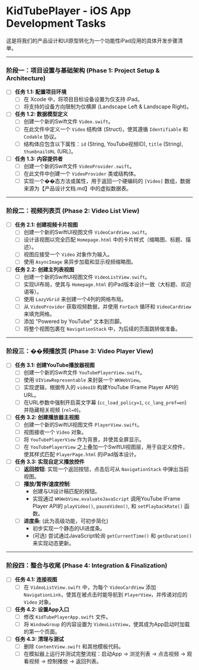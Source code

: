 # KidTubePlayer - iOS App Development Tasks

这是将我们的产品设计和UI原型转化为一个功能性iPad应用的具体开发步骤清单。

---

### 阶段一：项目设置与基础架构 (Phase 1: Project Setup & Architecture)

- [ ] **任务 1.1: 配置项目环境**
    - [ ] 在 Xcode 中，将项目目标设备设置为仅支持 iPad。
    - [ ] 将支持的设备方向限制为仅横屏 (Landscape Left & Landscape Right)。

- [ ] **任务 1.2: 数据模型定义**
    - [ ] 创建一个新的Swift文件 `Video.swift`。
    - [ ] 在此文件中定义一个 `Video` 结构体 (Struct)，使其遵循 `Identifiable` 和 `Codable` 协议。
    - [ ] 结构体应包含以下属性：`id` (String, YouTube视频ID), `title` (String), `thumbnailURL` (URL)。

- [ ] **任务 1.3: 内容提供者**
    - [ ] 创建一个新的Swift文件 `VideoProvider.swift`。
    - [ ] 在此文件中创建一个 `VideoProvider` 类或结构体。
    - [ ] 实现一个��态方法或属性，用于返回一个硬编码的 `[Video]` 数组，数据来源为【产品设计文档.md】中的虚拟数据表。

---

### 阶段二：视频列表页 (Phase 2: Video List View)

- [ ] **任务 2.1: 创建视频卡片视图**
    - [ ] 创建一个新的SwiftUI视图文件 `VideoCardView.swift`。
    - [ ] 设计该视图以完全匹配 `Homepage.html` 中的卡片样式（缩略图、标题、描述）。
    - [ ] 视图应接受一个 `Video` 对象作为输入。
    - [ ] 使用 `AsyncImage` 来异步加载和显示视频缩略图。

- [ ] **任务 2.2: 创建主列表视图**
    - [ ] 创建一个新的SwiftUI视图文件 `VideoListView.swift`。
    - [ ] 实现UI布局，使其与 `Homepage.html` 的iPad版本设计一致（大标题、欢迎语等）。
    - [ ] 使用 `LazyVGrid` 来创建一个4列的网格布局。
    - [ ] 从 `VideoProvider` 获取视频数据，并使用 `ForEach` 循环和 `VideoCardView` 来填充网格。
    - [ ] 添加 "Powered by YouTube" 文本到页脚。
    - [ ] 将整个视图包裹在 `NavigationStack` 中，为后续的页面跳转做准备。

---

### 阶段三：��频播放页 (Phase 3: Video Player View)

- [ ] **任务 3.1: 创建YouTube播放器视图**
    - [ ] 创建一个新的Swift文件 `YouTubePlayerView.swift`。
    - [ ] 使用 `UIViewRepresentable` 来封装一个 `WKWebView`。
    - [ ] 实现逻辑，根据传入的 `videoID` 构建YouTube IFrame Player API的URL。
    - [ ] 在URL参数中强制开启英文字幕 (`cc_load_policy=1`, `cc_lang_pref=en`) 并隐藏相关视频 (`rel=0`)。

- [ ] **任务 3.2: 创建播放器主视图**
    - [ ] 创建一个新的SwiftUI视图文件 `PlayerView.swift`。
    - [ ] 视图接收一个 `Video` 对象。
    - [ ] 将 `YouTubePlayerView` 作为背景，并使其全屏显示。
    - [ ] 在 `YouTubePlayerView` 之上叠加一个SwiftUI视图层，用于自定义控件，使其样式匹配 `PlayerPage.html` 的iPad版本设计。

- [ ] **任务 3.3: 实现自定义播放控件**
    - [ ] **返回按钮**: 实现一个返回按钮，点击后可从 `NavigationStack` 中弹出当前视图。
    - [ ] **播放/暂停/速度控制**:
        - 创建与UI设计稿匹配的按钮。
        - 实现通过 `WKWebView.evaluateJavaScript` 调用YouTube IFrame Player API的 `playVideo()`, `pauseVideo()`, 和 `setPlaybackRate()` 函数。
    - [ ] **进度条**: (此为高级功能，可初步简化)
        - 初步实现一个静态的UI进度条。
        - (可选) 尝试通过JavaScript轮询 `getCurrentTime()` 和 `getDuration()` 来实现动态更新。

---

### 阶段四：整合与收尾 (Phase 4: Integration & Finalization)

- [ ] **任务 4.1: 连接视图**
    - [ ] 在 `VideoListView.swift` 中，为每个 `VideoCardView` 添加 `NavigationLink`，使其在被点击时能导航到 `PlayerView`，并传递对应的 `Video` 对象。

- [ ] **任务 4.2: 设置App入口**
    - [ ] 修改 `KidTubePlayerApp.swift` 文件。
    - [ ] 将 `WindowGroup` 的内容设置为 `VideoListView`，使其成为App启动时加载的第一个页面。

- [ ] **任务 4.3: 清理与测试**
    - [ ] 删除 `ContentView.swift` 和其他模板代码。
    - [ ] 在模拟器上运行并测试完整流程：启动App -> 浏览列表 -> 点击视频 -> 观看视频 -> 控制播放 -> 返回列表。
